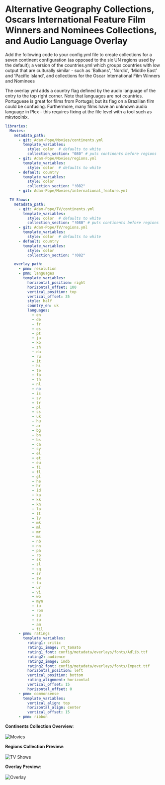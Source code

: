 # Alternative Geography Collections, Oscars International Feature Film Winners and Nominees Collections, and Audio Language Overlay

Add the following code to your config.yml file to create collections for a seven continent configuration (as opposed to the six UN regions used by the default); a version of the countries.yml which groups countries with low output that are culturally similar - such as 'Balkans', 'Nordic', 'Middle East' and 'Pacific Island', and collections for the Oscar International Film Winners and Nominees

The overlay yml adds a country flag defined by the audio language of the entry to the top right corner. Note that languages are not countries. Portuguese is great for films from Portugal; but its flag on a Brazilian film could be confusing. Furthermore, many films have an unknown audio language in Plex - this requires fixing at the file level with a tool such as mkvtoolnix.

```yaml
libraries:
  Movies:
    metadata_path:
      - git: Adam-Pope/Movies/continents.yml
        template_variables:
          style: color  # defaults to white
          collection_section: "080" # puts continents before regions
      - git: Adam-Pope/Movies/regions.yml
        template_variables:
          style: color  # defaults to white
      - default: country
        template_variables:
          style: color
          collection_section: "!082"
      - git: Adam-Pope/Movies/international_feature.yml

  TV Shows:
    metadata_path:
      - git: Adam-Pope/TV/continents.yml
        template_variables:
          style: color  # defaults to white
          collection_section: "!080" # puts continents before regions
      - git: Adam-Pope/TV/regions.yml
        template_variables:
          style: color  # defaults to white
      - default: country
        template_variables:
          style: color
          collection_section: "!082"

    overlay_path:
      - pmm: resolution     
      - pmm: languages                             
        template_variables:
          horizontal_position: right
          horizontal_offset: 100
          vertical_position: top
          vertical_offset: 35
          style: half
          country_en: uk
          languages:
            - en
            - de
            - fr
            - es
            - pt
            - ja
            - ko
            - zh
            - da
            - ru
            - it
            - hi
            - te
            - fa
            - th
            - nl
            - no
            - is
            - sv
            - tr
            - pl
            - cs
            - uk
            - hu
            - ar
            - bg
            - bn
            - bs
            - ca
            - cy
            - el
            - et
            - eu
            - fi
            - fl
            - gl
            - he
            - hr
            - id
            - ka
            - kk
            - kn
            - la
            - lt
            - lv
            - mk
            - ml
            - mr
            - ms
            - nb
            - nn
            - pa
            - ro
            - sk
            - sl
            - sq
            - sr
            - sw
            - ta
            - ur
            - vi
            - wo
            - myn
            - iu
            - rom
            - su
            - zu
            - am
            - fil
      - pmm: ratings                                  
        template_variables:      
          rating1: critic
          rating1_image: rt_tomato
          rating1_font: config/metadata/overlays/fonts/Adlib.ttf
          rating2: audience  
          rating2_image: imdb
          rating2_font: config/metadata/overlays/fonts/Impact.ttf
          horizontal_position: left
          vertical_position: bottom
          rating_alignment: horizontal
          vertical_offset: 15
          horizontal_offset: 0        
      - pmm: commonsense
        template_variables:
          vertical_align: top
          horizontal_align: center
          vertical_offset: 15
      - pmm: ribbon
```

**Continents Collection Overview**: <br><br>
![Movies](https://i.imgur.com/WdZSatA.png)
<br>

**Regions Collection Preview**: <br><br>
![TV Shows](https://i.imgur.com/IhRoyCk.png)
<br>

**Overlay Preview**: <br><br>
![Overlay](https://i.imgur.com/HvmI1Lb.jpg)
<br>
